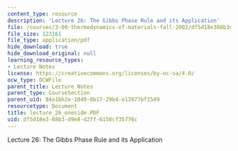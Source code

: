 ```yaml
---
content_type: resource
description: 'Lecture 26: The Gibbs Phase Rule and its Application'
file: /courses/3-00-thermodynamics-of-materials-fall-2002/df5d18e388b3d9e8d2ff6158cf35776c_lecture_26_oneside.PDF
file_size: 123161
file_type: application/pdf
hide_download: true
hide_download_original: null
learning_resource_types:
- Lecture Notes
license: https://creativecommons.org/licenses/by-nc-sa/4.0/
ocw_type: OCWFile
parent_title: Lecture Notes
parent_type: CourseSection
parent_uid: 84a1bb2e-1049-0b17-29b4-e13977bf1549
resourcetype: Document
title: lecture_26_oneside.PDF
uid: df5d18e3-88b3-d9e8-d2ff-6158cf35776c
---
```

Lecture 26: The Gibbs Phase Rule and its Application